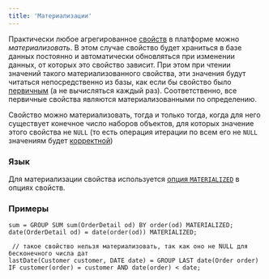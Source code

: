 ```yaml
---
title: 'Материализации'
---
```


Практически любое агрегированное [свойств](Properties.md) в платформе можно *материализовать*. В этом случае свойство будет храниться в базе данных постоянно и автоматически обновляться при изменении данных, от которых это свойство зависит. При этом при чтении значений такого материализованного свойства, эти значения будут читаться непосредственно из базы, как если бы свойство было [первичным](Data_properties_DATA.md) (а не вычисляться каждый раз). Соответственно, все первичные свойства являются материализованными по определению.

Свойство можно материализовать, тогда и только тогда, когда для него существует конечное число наборов объектов, для которых значение этого свойства не `NULL` (то есть операция итерации по всем его не `NULL` значениям будет [корректной](Set_operations.md#correct))

### Язык

Для материализации свойства используется [опция `MATERIALIZED`](Property_options.md#persistent) в опциях свойств.

### Примеры

```lsf
sum = GROUP SUM sum(OrderDetail od) BY order(od) MATERIALIZED;
date(OrderDetail od) = date(order(od)) MATERIALIZED;

 // такое свойство нельзя материализовать, так как оно не NULL для бесконечного числа дат
lastDate(Customer customer, DATE date) = GROUP LAST date(Order order) IF customer(order) = customer AND date(order) < date;
```
